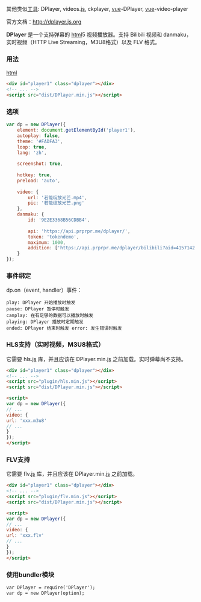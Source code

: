 其他类似[工具](http://www.fly63.com/tool): DPlayer, videos.[js](http://www.fly63.com/tag/js), ckplayer, [vue](http://www.fly63.com/tag/vue)-DPlayer, [vue](http://www.fly63.com/tag/vue)-video-player

官方文档：http://dplayer.js.org

**DPlayer** 是一个支持弹幕的 [html](http://www.fly63.com/tag/html)5 视频播放器。支持 Bilibili 视频和 danmaku，实时视频（HTTP Live Streaming，M3U8格式）以及 FLV 格式。 

### 用法

[html](http://www.fly63.com/tag/html)

```html
<div id="player1" class="dplayer"></div>
<!-- ... -->
<script src="dist/DPlayer.min.js"></script>
```

### 选项

```javascript
var dp = new DPlayer({
    element: document.getElementById('player1'),                       // 可选，player元素
    autoplay: false,                                                   // 可选，自动播放视频，不支持移动浏览器
    theme: '#FADFA3',                                                  // 可选，主题颜色，默认: #b7daff
    loop: true,                                                        // 可选，循环播放音乐，默认：true
    lang: 'zh',                                                        // 可选，语言，`zh'用于中文，`en'用于英语，默认：Navigator 
                                                                          language
    screenshot: true,                                                  // 可选，启用截图功能，默认值：false，注意：如果设置为
                                                                          true，视频和视频截图必须启用跨域
    hotkey: true,                                                      // 可选，绑定热键，包括左右键和空格，默认值：true
    preload: 'auto',                                                   // 可选，预加载的方式可以是'none''metadata''auto'，默认
                                                                          值：'auto'
    video: {                                                           // 必需，视频信息
        url: '若能绽放光芒.mp4',                                         // 必填，视频网址
        pic: '若能绽放光芒.png'                                          // 可选，视频截图
    },
    danmaku: {                                                         // 可选，显示弹幕，忽略此选项以隐藏弹幕
        id: '9E2E3368B56CDBB4',                                        // 必需，弹幕 id，注意：它必须是唯一的，不能在你的新播放器
                                                                          中使用这些： `https://api.prprpr.me/dplayer/list`
        api: 'https://api.prprpr.me/dplayer/',                             // 必需，弹幕 api
        token: 'tokendemo',                                            // 可选，api 的弹幕令牌
        maximum: 1000,                                                 // 可选，最大数量的弹幕
        addition: ['https://api.prprpr.me/dplayer/bilibili?aid=4157142']   // 可选的，额外的弹幕，参见：`Bilibili弹幕支持`
    }
});
```

### 事件绑定

dp.on（event, handler）事件：

```
play: DPlayer 开始播放时触发 
pause: DPlayer 暂停时触发 
canplay: 在有足够的数据可以播放时触发 
playing: DPlayer 播放时定期触发 
ended: DPlayer 结束时触发 error: 发生错误时触发
```

### HLS支持（实时视频，M3U8格式）

它需要 hls.[js](http://www.fly63.com/tag/js) 库，并且应该在 DPlayer.min.[js](http://www.fly63.com/tag/js) 之前加载。实时弹幕尚不支持。

```html
<div id="player1" class="dplayer"></div>
<!-- ... -->
<script src="plugin/hls.min.js"></script>
<script src="dist/DPlayer.min.js"></script>

<script>
var dp = new DPlayer({
// ...
video: {
url: 'xxx.m3u8'
// ...
}
});
</script>
```

### FLV支持

它需要 flv.[js](http://www.fly63.com/tag/js) 库，并且应该在 DPlayer.min.[js](http://www.fly63.com/tag/js) 之前加载。

```html
<div id="player1" class="dplayer"></div>
<!-- ... -->
<script src="plugin/flv.min.js"></script>
<script src="dist/DPlayer.min.js"></script>

<script>
var dp = new DPlayer({
// ...
video: {
url: 'xxx.flv'
// ...
}
});
</script>
```

### 使用bundler模块

```html
var DPlayer = require('DPlayer'); 
var dp = new DPlayer(option);
```

